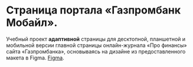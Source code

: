 # Страница портала «Газпромбанк Мобайл».

Учебный проект **адаптивной** страницы для десктопной, планшетной и мобильной версии главной страницы онлайн-журнала «Про финансы» сайта «Газпромбанка», основываясь на дизайне из предоставленного макета в Figma. [Figma](https://www.figma.com/design/6j9HAENvBYCOv5ZlQ9dJjG/%D0%93%D0%B0%D0%B7%D0%BF%D1%80%D0%BE%D0%BC%D0%B1%D0%B0%D0%BD%D0%BA---%D0%90%D0%B4%D0%B0%D0%BF%D1%82%D0%B8%D0%B2-FWEB-2384?node-id=412-155&t=lS6wqnbe2UtPhu80-0).